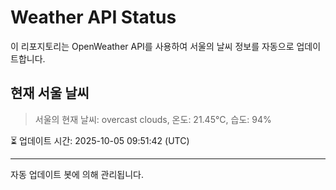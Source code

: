 
# Weather API Status

이 리포지토리는 OpenWeather API를 사용하여 서울의 날씨 정보를 자동으로 업데이트합니다.

## 현재 서울 날씨
> 서울의 현재 날씨: overcast clouds, 온도: 21.45°C, 습도: 94%

⏳ 업데이트 시간: 2025-10-05 09:51:42 (UTC)

---
자동 업데이트 봇에 의해 관리됩니다.
